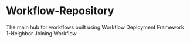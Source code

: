 # Workflow-Repository
The main hub for workflows built using Workflow Deployment Framework  
1-Neighbor Joining Workflow

